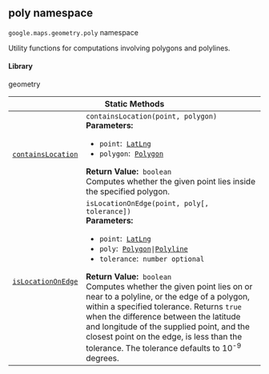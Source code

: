 
<h2 id="poly">poly namespace</h2>
<p>
<code><span itemprop="path">google.maps.geometry</span>.<span itemprop="name">poly</span></code>
namespace
</p>
<p>Utility functions for computations involving polygons and polylines.</p>
<h4>Library</h4>
<p>geometry</p>
<div class="devsite-table-wrapper"><table class="methods responsive" summary="namespace poly - Static Methods">
<thead>
<tr><th colspan="2">Static Methods</th>
</tr></thead>
<tbody>
<tr id="poly.containsLocation">
<td itemprop="property"><code><a class="secret-link" href="#poly.containsLocation"><span>containsLocation</span></a></code></td>
<td><div><code>containsLocation(point, polygon)</code></div>
<div class="desc"><strong>Parameters:</strong>&nbsp; <ul>
<li><code>point</code>:&nbsp; <code><a href="LatLng.md">LatLng</a></code></li>
<li><code>polygon</code>:&nbsp; <code><a href="Polygon.md">Polygon</a></code></li>
</ul></div>
<div class="desc"><strong>Return Value:</strong>&nbsp; <code>boolean</code></div>
<div class="desc">Computes whether the given point lies inside the specified polygon.</div></td>
</tr>
<tr id="poly.isLocationOnEdge">
<td itemprop="property"><code><a class="secret-link" href="#poly.isLocationOnEdge"><span>isLocationOnEdge</span></a></code></td>
<td><div><code>isLocationOnEdge(point, poly[, tolerance])</code></div>
<div class="desc"><strong>Parameters:</strong>&nbsp; <ul>
<li><code>point</code>:&nbsp; <code><a href="LatLng.md">LatLng</a></code></li>
<li><code>poly</code>:&nbsp; <code><a href="Polygon.md">Polygon</a>|<a href="Polyline.md">Polyline</a></code></li>
<li><code>tolerance</code>:&nbsp; <code>number <span class="optional-type-annotation">optional</span></code></li>
</ul></div>
<div class="desc"><strong>Return Value:</strong>&nbsp; <code>boolean</code></div>
<div class="desc">Computes whether the given point lies on or near to a polyline, or the edge of a polygon, within a specified tolerance. Returns <code>true</code> when the difference between the latitude and longitude of the supplied point, and the closest point on the edge, is less than the tolerance. The tolerance defaults to 10<sup>-9</sup> degrees.</div></td>
</tr>
</tbody>
</table></div>
<script src="replace_links.js"></script>
